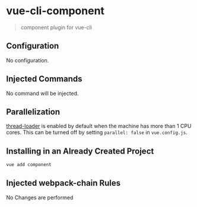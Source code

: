 # vue-cli-component

> component plugin for vue-cli

## Configuration

No configuration.

## Injected Commands

No command will be injected.

## Parallelization

[thread-loader](https://github.com/webpack-contrib/thread-loader) is enabled by default when the machine has more than 1 CPU cores. This can be turned off by setting `parallel: false` in `vue.config.js`.

## Installing in an Already Created Project

``` sh
vue add component
```

## Injected webpack-chain Rules
No Changes are performed
